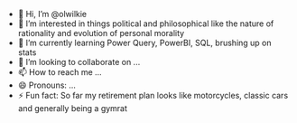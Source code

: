- 👋 Hi, I’m @olwilkie
- 👀 I’m interested in things political and philosophical like the nature of rationality and evolution of personal morality
- 🌱 I’m currently learning Power Query, PowerBI, SQL, brushing up on stats
- 💞️ I’m looking to collaborate on ...
- 📫 How to reach me ...
- 😄 Pronouns: ...
- ⚡ Fun fact: So far my retirement plan looks like motorcycles, classic cars and generally being a gymrat

<!---
olwilkie/olwilkie is a ✨ special ✨ repository because its `README.md` (this file) appears on your GitHub profile.
You can click the Preview link to take a look at your changes.
--->
